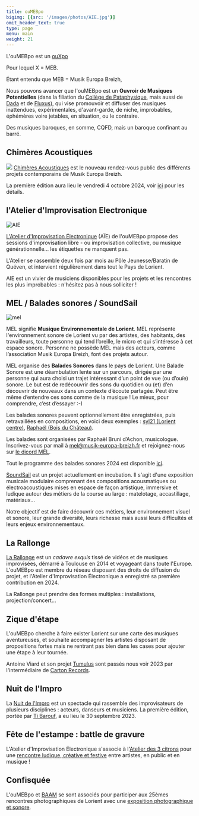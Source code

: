 ```yaml
---
title: ouMEBpo
bigimg: [{src: '/images/photos/AIE.jpg'}]
omit_header_text: true
type: page
menu: main
weight: 21
---
```


L'ouMEBpo est un [ouXpo](https://fr.wikipedia.org/wiki/Ouvroir_d%27x_potentiel)

Pour lequel X = MEB.

Étant entendu que MEB = Musik Europa Breizh,

Nous pouvons avancer que l'ouMEBpo est un **Ouvroir de Musiques
Potentielles** (dans la filiation du [Collège de
Pataphysique](https://fr.wikipedia.org/wiki/Coll%C3%A8ge_de_%27Pataphysique),
mais aussi de [Dada](https://fr.wikipedia.org/wiki/Dada) et de
[Fluxus](https://fr.wikipedia.org/wiki/Fluxus)), qui vise promouvoir
et diffuser des musiques inattendues, expérimentales, d'avant-garde,
de niche, improbables, éphémères voire jetables, en situation, ou le
contraire.

Des musiques baroques, en somme, CQFD, mais un baroque confinant au barré.

## Chimères Acoustiques

[![](/images/concerts/2024-chimeres.png)](/posts/2024-09-20-chimeres-acoustiques/)
[Chimères Acoustiques](/posts/2024-09-20-chimeres-acoustiques/) est le nouveau rendez-vous public des différents projets contemporains de Musik Europa Breizh.

La première édition aura lieu le vendredi 4 octobre 2024, voir [ici](/posts/2024-09-20-chimeres-acoustiques/) pour les détails.

## l'Atelier d'Improvisation Electronique 

![AIE](/images/aie.png)

[L'Atelier d'Improvisation
Électronique](https://aie.musik-europa-breizh.fr) (AÏE) de l'ouMEBpo
propose des sessions d'improvisation libre - ou improvisation
collective, ou musique générationnelle... les étiquettes ne manquent
pas.

L'Atelier se rassemble deux fois par mois au Pôle Jeunesse/Baratin de
Quéven, et intervient régulièrement dans tout le Pays de Lorient.

AIE est un vivier de musiciens disponibles pour les projets et les
rencontres les plus improbables : n'hésitez pas à nous solliciter !

## MEL / Balades sonores / SoundSail

![mel](/images/mel.png)

MEL signifie **Musique Environnementale de Lorient**. MEL représente
l'environnement sonore de Lorient vu par des artistes, des habitants,
des travailleurs, toute personne qui tend l’oreille, le micro et qui
s’intéresse à cet espace sonore. Personne ne possède MEL mais des
acteurs, comme l’association Musik Europa Breizh, font des projets
autour.

MEL organise des **Balades Sonores** dans le pays de Lorient. Une
Balade Sonore est une déambulation lente sur un parcours, dirigée par
une personne qui aura choisi un trajet intéressant d’un point de vue
(ou d’ouïe) sonore. Le but est de redécouvrir des sons du quotidien ou
(et) d’en découvrir de nouveaux dans un contexte d’écoute
partagée. Peut être même d’entendre ces sons comme de la musique ! Le
mieux, pour comprendre, c’est d’essayer :-)

Les balades sonores peuvent optionnellement être enregistrées, puis
retravaillées en compositions, en voici deux exemples : <a href="/files/Balade_sonore_syl21.mp3">syl21 (Lorient centre)</a>, <a href="/files/balade-2024-2.mp3">Raphaël (Bois du Château)</a>.

Les balades sont organisées par Raphaël Bruni d’Achon,
musicologue. Inscrivez-vous par mail à [mel@musik-europa-breizh.fr](mailto:mel@musik-europa-wqbreizh.fr) et rejoignez-nous sur <a href="https://discord.gg/JzdUFrK4sx">le dicord MEL</a>. 

Tout le programme des balades sonores 2024 est disponible [ici](/files/MEL_2024.pdf).

[SoundSail](https://soundsail.cc) est un projet actuellement en incubation. Il s'agit d'une
exposition musicale modulaire comprenant des compositions
acousmatiques ou électroacoustiques mises en espace de façon
artistique, immersive et ludique autour des métiers de la course au
large : matelotage, accastillage, matériaux...

Notre objectif est de faire découvrir ces métiers, leur environnement
visuel et sonore, leur grande diversité, leurs richesse mais aussi
leurs difficultés et leurs enjeux environnementaux.

## La Rallonge

[La Rallonge](https://larallonge.franceimpro.fr) est un _cadavre
exquis_ tissé de vidéos et de musiques improvisées, démarré à Toulouse
en 2014 et voyageant dans toute l'Europe. L'ouMEBpo est membre du
réseau disposant des droits de diffusion du projet, et l'Atelier
d'Improvisation Électronique a enregistré sa première contribution en
2024.

La Rallonge peut prendre des formes multiples : installations,
projection/concert...

## Zique d'étape

L'ouMEBpo cherche à faire exister Lorient sur une carte des musiques
aventureuses, et souhaite accompagner les artistes disposant de
propositions fortes mais ne rentrant pas bien dans les cases pour
ajouter une étape à leur tournée.

Antoine Viard et son projet
[Tumulus](http://www.collectifcoax.com/artist/tumulus) sont passés
nous voir 2023 par l'intermédiaire de [Carton
Records](https://www.cartoncartoncarton.com/).

## Nuit de l'Impro

La [Nuit de l'Impro](https://www.ouest-france.fr/bretagne/lorient-56100/lorient-une-premiere-nuit-de-limpro-samedi-a-lembarcadere-e19d71f4-5c64-11ee-b3bf-85356afed175) est un spectacle qui rassemble des improvisateurs
de plusieurs disciplines : acteurs, danseurs et musiciens. La première
édition, portée par [Ti
Barouf](https://www.facebook.com/p/Ti-Barouf-100087789583119/), a eu
lieu le 30 septembre 2023.

## Fête de l'estampe : battle de gravure

L'Atelier d'Improvisation Electronique s'associe à l'[Atelier des 3
citrons](https://3citrons.art/) pour une [rencontre ludique, créative
et
festive](https://www.manifestampe.org/autre/fete-de-lestampe-battle-de-gravure-ludique-et-creative)
entre artistes, en public et en musique !

## Confisquée

L'ouMEBpo et [BAAM](https://baam-lorient.co/) se sont associés pour
participer aux 25èmes rencontres photographiques de Lorient avec une
[exposition photographique et
sonore](https://oumebpo.bandcamp.com/album/confisqu-e).
